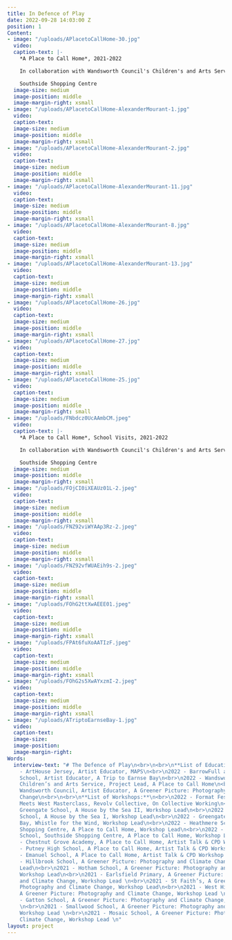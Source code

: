 ```yaml
---
title: In Defence of Play
date: 2022-09-28 14:03:00 Z
position: 1
Content:
- image: "/uploads/APlacetoCallHome-30.jpg"
  video: 
  caption-text: |-
    *A Place to Call Home*, 2021-2022

    In collaboration with Wandsworth Council's Children's and Arts Service

    Southside Shopping Centre
  image-size: medium
  image-position: middle
  image-margin-right: xsmall
- image: "/uploads/APlacetoCallHome-AlexanderMourant-1.jpg"
  video: 
  caption-text: 
  image-size: medium
  image-position: middle
  image-margin-right: xsmall
- image: "/uploads/APlacetoCallHome-AlexanderMourant-2.jpg"
  video: 
  caption-text: 
  image-size: medium
  image-position: middle
  image-margin-right: xsmall
- image: "/uploads/APlacetoCallHome-AlexanderMourant-11.jpg"
  video: 
  caption-text: 
  image-size: medium
  image-position: middle
  image-margin-right: xsmall
- image: "/uploads/APlacetoCallHome-AlexanderMourant-8.jpg"
  video: 
  caption-text: 
  image-size: medium
  image-position: middle
  image-margin-right: xsmall
- image: "/uploads/APlacetoCallHome-AlexanderMourant-13.jpg"
  video: 
  caption-text: 
  image-size: medium
  image-position: middle
  image-margin-right: xsmall
- image: "/uploads/APlacetoCallHome-26.jpg"
  video: 
  caption-text: 
  image-size: medium
  image-position: middle
  image-margin-right: xsmall
- image: "/uploads/APlacetoCallHome-27.jpg"
  video: 
  caption-text: 
  image-size: medium
  image-position: middle
  image-margin-right: xsmall
- image: "/uploads/APlacetoCallHome-25.jpg"
  video: 
  caption-text: 
  image-size: medium
  image-position: middle
  image-margin-right: small
- image: "/uploads/FNbdcz0UcAAmbCM.jpeg"
  video: 
  caption-text: |-
    *A Place to Call Home*, School Visits, 2021-2022

    In collaboration with Wandsworth Council's Children's and Arts Service

    Southside Shopping Centre
  image-size: medium
  image-position: middle
  image-margin-right: xsmall
- image: "/uploads/FOjCI0iXEAUz01L-2.jpeg"
  video: 
  caption-text: 
  image-size: medium
  image-position: middle
  image-margin-right: xsmall
- image: "/uploads/FNZ92viWYAAp3Rz-2.jpeg"
  video: 
  caption-text: 
  image-size: medium
  image-position: middle
  image-margin-right: xsmall
- image: "/uploads/FNZ92vfWUAEih9s-2.jpeg"
  video: 
  caption-text: 
  image-size: medium
  image-position: middle
  image-margin-right: xsmall
- image: "/uploads/FOhG2ttXwAEEE01.jpeg"
  video: 
  caption-text: 
  image-size: medium
  image-position: middle
  image-margin-right: xsmall
- image: "/uploads/FPAt6fuXoAATIzF.jpeg"
  video: 
  caption-text: 
  image-size: medium
  image-position: middle
  image-margin-right: xsmall
- image: "/uploads/FOhG2s5XwAYxzmI-2.jpeg"
  video: 
  caption-text: 
  image-size: medium
  image-position: middle
  image-margin-right: xsmall
- image: "/uploads/ATriptoEarnseBay-1.jpg"
  video: 
  caption-text: 
  image-size: 
  image-position: 
  image-margin-right: 
Words:
  interview-text: "# The Defence of Play\n<br>\n<br>\n**List of Education Commissions:**\n<br>\n2022
    - ArtHouse Jersey, Artist Educator, MAPS\n<br>\n2022 - BarrowFull and Greengate
    School, Artist Educator, A Trip to Earnse Bay\n<br>\n2022 - Wandsworth Council’s
    Children’s and Arts Service, Project Lead, A Place to Call Home\n<br>\n2021 -
    Wandsworth Council, Artist Educator, A Greener Picture: Photography and Climate
    Change\n<br>\n<br>\n**List of Workshops:**\n<br>\n2022 - Format Festival, East
    Meets West Masterclass, Revolv Collective, On Collective Working\n<br>\n2022 -
    Greengate School, A House by the Sea II, Workshop Lead\n<br>\n2022 - Greengate
    School, A House by the Sea I, Workshop Lead\n<br>\n2022 - Greengate School, Earnse
    Bay, Whistle for the Wind, Workshop Lead\n<br>\n2022 - Heathmere School, Southside
    Shopping Centre, A Place to Call Home, Workshop Lead\n<br>\n2022 - Penwortham
    School, Southside Shopping Centre, A Place to Call Home, Workshop Lead\n<br>\n2021
    - Chestnut Grove Academy, A Place to Call Home, Artist Talk & CPD Workshop Lead\n<br>\n2021
    - Putney High School, A Place to Call Home, Artist Talk & CPD Workshop Lead\n<br>\n2021
    - Emanuel School, A Place to Call Home, Artist Talk & CPD Workshop Lead\n<br>\n2021
    - Hillbrook School, A Greener Picture: Photography and Climate Change, Workshop
    Lead\n<br>\n2021 - Hotham School, A Greener Picture: Photography and Climate Change,
    Workshop Lead\n<br>\n2021 - Earlsfield Primary, A Greener Picture: Photography
    and Climate Change, Workshop Lead \n<br>\n2021 - St Faith’s, A Greener Picture:
    Photography and Climate Change, Workshop Lead\n<br>\n2021 - West Hill Primary,
    A Greener Picture: Photography and Climate Change, Workshop Lead \n<br>\n2021
    - Gatton School, A Greener Picture: Photography and Climate Change, Workshop Lead
    \n<br>\n2021 - Smallwood School, A Greener Picture: Photography and Climate Change,
    Workshop Lead \n<br>\n2021 - Mosaic School, A Greener Picture: Photography and
    Climate Change, Workshop Lead \n"
layout: project
---
```


